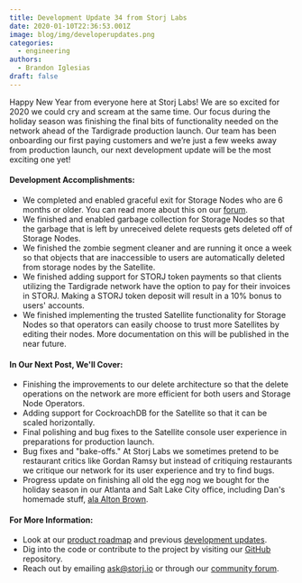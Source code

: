 ```yaml
---
title: Development Update 34 from Storj Labs
date: 2020-01-10T22:36:53.001Z
image: blog/img/developerupdates.png
categories:
  - engineering
authors:
  - Brandon Iglesias
draft: false
---
```

Happy New Year from everyone here at Storj Labs! We are so excited for 2020 we could cry and scream at the same time. Our focus during the holiday season was finishing the final bits of functionality needed on the network ahead of the Tardigrade production launch. Our team has been onboarding our first paying customers and we’re just a few weeks away from production launch, our next development update will be the most exciting one yet!

#### Development Accomplishments:

* We completed and enabled graceful exit for Storage Nodes who are 6 months or older. You can read more about this on our [forum](https://forum.storj.io/t/graceful-exit-guide/3618). 
* We finished and enabled garbage collection for Storage Nodes so that the garbage that is left by unreceived delete requests gets deleted off of Storage Nodes. 
* We finished the zombie segment cleaner and are running it once a week so that objects that are inaccessible to users are automatically deleted from storage nodes by the Satellite. 
* We finished adding support for STORJ token payments so that clients utilizing the Tardigrade network have the option to pay for their invoices in STORJ. Making a STORJ token deposit will result in a 10% bonus to users' accounts. 
* We finished implementing the trusted Satellite functionality for Storage Nodes so that operators can easily choose to trust more Satellites by editing their nodes. More documentation on this will be published in the near future.

#### In Our Next Post, We'll Cover:

* Finishing the improvements to our delete architecture so that the delete operations on the network are more efficient for both users and Storage Node Operators. 
* Adding support for CockroachDB for the Satellite so that it can be scaled horizontally. 
* Final polishing and bug fixes to the Satellite console user experience in preparations for production launch. 
* Bug fixes and "bake-offs." At Storj Labs we sometimes pretend to be restaurant critics like Gordan Ramsy but instead of critiquing restaurants we critique our network for its user experience and try to find bugs.
* Progress update on finishing all old the egg nog we bought for the holiday season in our Atlanta and Salt Lake City office, including Dan's homemade stuff, [ala Alton Brown](https://www.youtube.com/watch?v=RsIUU1WQnck).

#### For More Information:

* Look at our [product roadmap](https://storjlabs.aha.io/published/01ee405b4bd8d14208c5256d70d73a38?page=1) and previous [development updates](https://storj.io/blog/2019/12/development-update-33-from-storj-labs/). 
* Dig into the code or contribute to the project by visiting our [GitHub](https://github.com/storj/storj) repository.
* Reach out by emailing ask@storj.io or through our [community forum](https://forum.storj.io).
